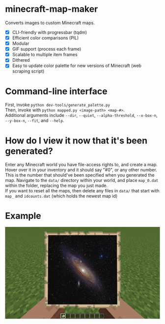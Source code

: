 # minecraft-map-maker
Converts images to custom Minecraft maps.

- [x] CLI-friendly with progressbar (tqdm)
- [x] Efficient color comparisons (PIL)
- [x] Modular
- [x] GIF support (process each frame)
- [x] Scalable to multiple item frames
- [x] Dithered
- [x] Easy to update color palette for new versions of Minecraft (web scraping script)

# Command-line interface
First, invoke `python dev-tools/generate_palette.py`
<br>
Then, invoke with `python mapped.py <image-path> <map-#>`.
<br>
Additional arguments include `--dir`, `--quiet`, `--alpha-threshold`, `--x-box-n`, `--y-box-n`, `--fit`, and `--help`.

# How do I view it now that it's been generated?
Enter any Minecraft world you have file-access rights to, and create a map.
Hover over it in your inventory and it should say "#0", or any other number. This is the number that should've been specified when you generated the map. Navigate to the `data/` directory within your world, and place `map_0.dat` within the folder, replacing the map you just made.
<br>
If you want to reset all the maps, then delete any files in `data/` that start with `map_` and `idcounts.dat` (which holds the newest map id)

# Example
![Andromeda viewed in a map](https://github.com/bneils/minecraft-map-maker/blob/main/andromeda_example.png)
